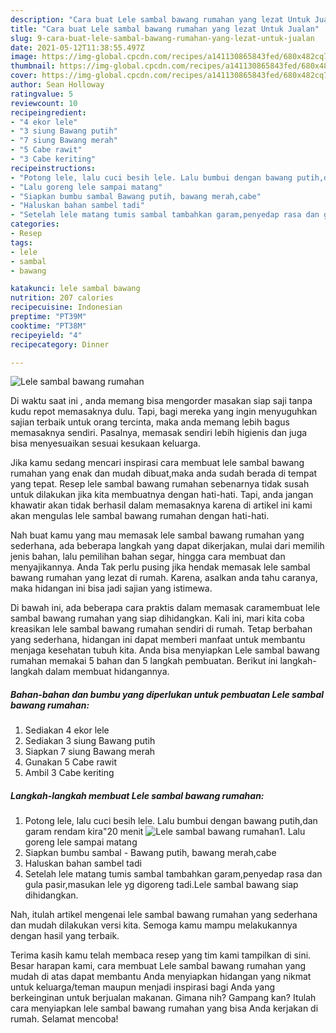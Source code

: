 ```yaml
---
description: "Cara buat Lele sambal bawang rumahan yang lezat Untuk Jualan"
title: "Cara buat Lele sambal bawang rumahan yang lezat Untuk Jualan"
slug: 9-cara-buat-lele-sambal-bawang-rumahan-yang-lezat-untuk-jualan
date: 2021-05-12T11:38:55.497Z
image: https://img-global.cpcdn.com/recipes/a141130865843fed/680x482cq70/lele-sambal-bawang-rumahan-foto-resep-utama.jpg
thumbnail: https://img-global.cpcdn.com/recipes/a141130865843fed/680x482cq70/lele-sambal-bawang-rumahan-foto-resep-utama.jpg
cover: https://img-global.cpcdn.com/recipes/a141130865843fed/680x482cq70/lele-sambal-bawang-rumahan-foto-resep-utama.jpg
author: Sean Holloway
ratingvalue: 5
reviewcount: 10
recipeingredient:
- "4 ekor lele"
- "3 siung Bawang putih"
- "7 siung Bawang merah"
- "5 Cabe rawit"
- "3 Cabe keriting"
recipeinstructions:
- "Potong lele, lalu cuci besih lele. Lalu bumbui dengan bawang putih,dan garam rendam kira&#34;20 menit"
- "Lalu goreng lele sampai matang"
- "Siapkan bumbu sambal Bawang putih, bawang merah,cabe"
- "Haluskan bahan sambel tadi"
- "Setelah lele matang tumis sambal tambahkan garam,penyedap rasa dan gula pasir,masukan lele yg digoreng tadi.Lele sambal bawang siap dihidangkan."
categories:
- Resep
tags:
- lele
- sambal
- bawang

katakunci: lele sambal bawang 
nutrition: 207 calories
recipecuisine: Indonesian
preptime: "PT39M"
cooktime: "PT38M"
recipeyield: "4"
recipecategory: Dinner

---
```



![Lele sambal bawang rumahan](https://img-global.cpcdn.com/recipes/a141130865843fed/680x482cq70/lele-sambal-bawang-rumahan-foto-resep-utama.jpg)

Di waktu  saat ini , anda memang bisa mengorder masakan siap saji tanpa kudu repot memasaknya dulu. Tapi, bagi mereka yang ingin menyuguhkan sajian terbaik untuk orang tercinta, maka anda memang lebih bagus memasaknya sendiri. Pasalnya, memasak sendiri lebih higienis dan juga bisa menyesuaikan sesuai kesukaan keluarga.

Jika kamu sedang mencari inspirasi cara membuat lele sambal bawang rumahan yang enak dan mudah dibuat,maka anda sudah berada di tempat yang tepat. Resep lele sambal bawang rumahan  sebenarnya tidak susah untuk dilakukan jika kita membuatnya dengan hati-hati. Tapi, anda jangan khawatir akan tidak berhasil dalam memasaknya 
karena di artikel ini kami akan mengulas lele sambal bawang rumahan dengan hati-hati.  



Nah buat kamu yang mau memasak lele sambal bawang rumahan yang sederhana, ada beberapa langkah yang dapat dikerjakan, mulai dari memilih jenis bahan, lalu pemilihan bahan segar, hingga cara membuat dan menyajikannya. Anda Tak perlu pusing jika hendak memasak lele sambal bawang rumahan yang lezat di rumah. Karena, asalkan anda  tahu caranya, maka hidangan ini bisa jadi sajian yang istimewa.

Di bawah ini, ada beberapa cara praktis  dalam memasak caramembuat lele sambal bawang rumahan yang siap dihidangkan. Kali ini, mari kita coba kreasikan lele sambal bawang rumahan sendiri di rumah. Tetap berbahan yang sederhana, hidangan ini dapat memberi manfaat untuk membantu menjaga kesehatan tubuh kita. Anda bisa menyiapkan Lele sambal bawang rumahan memakai 5 bahan dan 5 langkah pembuatan. Berikut ini langkah-langkah dalam membuat hidangannya.

<!--inarticleads1-->

##### Bahan-bahan dan bumbu yang diperlukan untuk pembuatan Lele sambal bawang rumahan:

1. Sediakan 4 ekor lele
1. Sediakan 3 siung Bawang putih
1. Siapkan 7 siung Bawang merah
1. Gunakan 5 Cabe rawit
1. Ambil 3 Cabe keriting




<!--inarticleads2-->

##### Langkah-langkah membuat Lele sambal bawang rumahan:

1. Potong lele, lalu cuci besih lele. Lalu bumbui dengan bawang putih,dan garam rendam kira&#34;20 menit
<img src="https://img-global.cpcdn.com/steps/d3ca332eb1295bad/160x128cq70/lele-sambal-bawang-rumahan-langkah-memasak-1-foto.jpg" alt="Lele sambal bawang rumahan">1. Lalu goreng lele sampai matang
1. Siapkan bumbu sambal - Bawang putih, bawang merah,cabe
1. Haluskan bahan sambel tadi
1. Setelah lele matang tumis sambal tambahkan garam,penyedap rasa dan gula pasir,masukan lele yg digoreng tadi.Lele sambal bawang siap dihidangkan.




Nah, itulah artikel mengenai  lele sambal bawang rumahan  yang sederhana dan mudah dilakukan versi kita. Semoga kamu mampu melakukannya dengan hasil yang terbaik. 

Terima kasih kamu telah membaca resep yang tim kami tampilkan di sini. Besar harapan kami, cara membuat  Lele sambal bawang rumahan yang mudah di atas dapat membantu Anda menyiapkan hidangan yang nikmat untuk keluarga/teman maupun menjadi inspirasi bagi Anda yang berkeinginan untuk berjualan makanan. Gimana nih? Gampang kan? Itulah cara menyiapkan lele sambal bawang rumahan yang bisa Anda kerjakan di rumah. Selamat mencoba!

